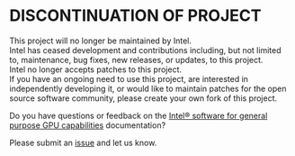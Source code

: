 # DISCONTINUATION OF PROJECT #  
This project will no longer be maintained by Intel.  
Intel has ceased development and contributions including, but not limited to, maintenance, bug fixes, new releases, or updates, to this project.  
Intel no longer accepts patches to this project.  
 If you have an ongoing need to use this project, are interested in independently developing it, or would like to maintain patches for the open source software community, please create your own fork of this project.  
  
Do you have questions or feedback on the [Intel® software for general 
purpose GPU capabilities](https://dgpu-docs.intel.com) documentation?

Please submit an 
[issue](https://github.com/intel-gpu/documentation/issues/new) and let 
us know.


